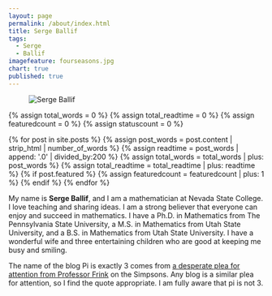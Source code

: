 ```yaml
---
layout: page
permalink: /about/index.html
title: Serge Ballif
tags: 
  - Serge
  - Ballif
imagefeature: fourseasons.jpg
chart: true
published: true
---
```

<figure>
  <img src="{{ site.url }}/images/SergeBallif.jpg" alt="Serge Ballif">
</figure>

{% assign total_words = 0 %}
{% assign total_readtime = 0 %}
{% assign featuredcount = 0 %}
{% assign statuscount = 0 %}

{% for post in site.posts %}
    {% assign post_words = post.content | strip_html | number_of_words %}
    {% assign readtime = post_words | append: '.0' | divided_by:200 %}
    {% assign total_words = total_words | plus: post_words %}
    {% assign total_readtime = total_readtime | plus: readtime %}
    {% if post.featured %}
    {% assign featuredcount = featuredcount | plus: 1 %}
    {% endif %}
{% endfor %}

My name is **Serge Ballif**, and I am a mathematician at Nevada State College. I love teaching and sharing ideas. I am a strong believer that everyone can enjoy and succeed in mathematics. I have a Ph.D. in Mathematics from The Pennsylvania State University, a M.S. in Mathematics from Utah State University, and a B.S. in Mathematics from Utah State University. I have a wonderful wife and three entertaining children who are good at keeping me busy and smiling. 

The name of the blog Pi is exactly 3 comes from [a desperate plea for attention from Professor Frink](https://youtu.be/V98soOyQWKY) on the Simpsons. Any blog is a similar plea for attention, so I find the quote appropriate. I am fully aware that pi is not 3.
